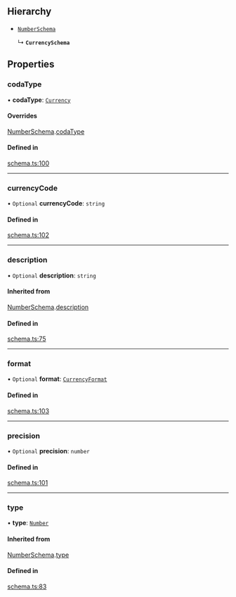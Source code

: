 ## Hierarchy

- [`NumberSchema`](NumberSchema.md)

  ↳ **`CurrencySchema`**

## Properties

### codaType

• **codaType**: [`Currency`](../enums/ValueHintType.md#currency)

#### Overrides

[NumberSchema](NumberSchema.md).[codaType](NumberSchema.md#codatype)

#### Defined in

[schema.ts:100](https://github.com/coda/packs-sdk/blob/main/schema.ts#L100)

___

### currencyCode

• `Optional` **currencyCode**: `string`

#### Defined in

[schema.ts:102](https://github.com/coda/packs-sdk/blob/main/schema.ts#L102)

___

### description

• `Optional` **description**: `string`

#### Inherited from

[NumberSchema](NumberSchema.md).[description](NumberSchema.md#description)

#### Defined in

[schema.ts:75](https://github.com/coda/packs-sdk/blob/main/schema.ts#L75)

___

### format

• `Optional` **format**: [`CurrencyFormat`](../enums/CurrencyFormat.md)

#### Defined in

[schema.ts:103](https://github.com/coda/packs-sdk/blob/main/schema.ts#L103)

___

### precision

• `Optional` **precision**: `number`

#### Defined in

[schema.ts:101](https://github.com/coda/packs-sdk/blob/main/schema.ts#L101)

___

### type

• **type**: [`Number`](../enums/ValueType.md#number)

#### Inherited from

[NumberSchema](NumberSchema.md).[type](NumberSchema.md#type)

#### Defined in

[schema.ts:83](https://github.com/coda/packs-sdk/blob/main/schema.ts#L83)
